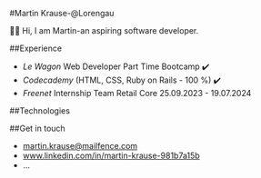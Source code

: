 #Martin Krause-@Lorengau


:man_technologist: Hi, I am Martin-an aspiring software developer.

##Experience
- *Le Wagon* Web Developer Part Time Bootcamp ✔️
- *Codecademy* (HTML, CSS, Ruby on Rails - 100 %) ✔️
- *Freenet* Internship Team Retail Core 25.09.2023 - 19.07.2024 

##Technologies


##Get in touch
- martin.krause@mailfence.com
- www.linkedin.com/in/martin-krause-981b7a15b
- ...
